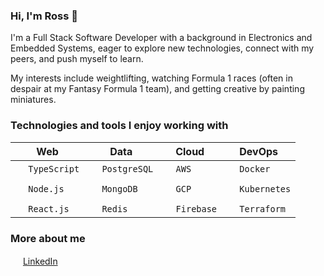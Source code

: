### Hi, I'm Ross 👋

I'm a Full Stack Software Developer with a background in Electronics and Embedded Systems, eager to explore new technologies, connect with my peers, and push myself to learn.

My interests include weightlifting, watching Formula 1 races (often in despair at my Fantasy Formula 1 team), and getting creative by painting miniatures.

### Technologies and tools I enjoy working with

| Web                                                                  | Data                                                                 | Cloud                                                              | DevOps                                                               |
| -------------------------------------------------------------------- | -------------------------------------------------------------------- | ------------------------------------------------------------------ | -------------------------------------------------------------------- |
| <img width="16px" src="https://tinyurl.com/bdhrcs9a" /> `TypeScript` | <img width="16px" src="https://tinyurl.com/y7a4wntc" /> `PostgreSQL` | <img width="16px" src="https://tinyurl.com/3c3xwtva" /> `AWS`      | <img width="16px" src="https://tinyurl.com/52hebhjy" /> `Docker`     |
|                                                                      |                                                                      |                                                                    |                                                                      |
| <img width="16px" src="https://tinyurl.com/48r4d6bv" /> `Node.js`    | <img width="16px" src="https://tinyurl.com/ynn7un62" /> `MongoDB`    | <img width="16px" src="https://tinyurl.com/j5advber" /> `GCP`      | <img width="16px" src="https://tinyurl.com/ycy9ejjf" /> `Kubernetes` |
|                                                                      |                                                                      |                                                                    |                                                                      |
| <img width="16px" src="https://tinyurl.com/mr23e7ww" /> `React.js`   | <img width="16px" src="https://tinyurl.com/ypv2pj9p" /> `Redis`      | <img width="16px" src="https://tinyurl.com/yv7tbjun" /> `Firebase` | <img width="16px" src="https://tinyurl.com/2rkw4r6v" /> `Terraform`  |

### More about me

<img width="16px" src="https://cdn.jsdelivr.net/gh/devicons/devicon/icons/linkedin/linkedin-original.svg" /> [LinkedIn](https://www.linkedin.com/in/rossllewellyn/)
